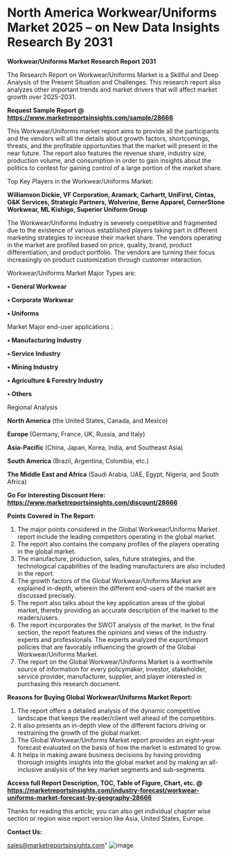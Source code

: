 # North America Workwear/Uniforms Market 2025 – on New Data Insights Research By 2031

<strong>Workwear/Uniforms Market Research Report 2031</strong>

The Research Report on Workwear/Uniforms Market is a Skillful and Deep Analysis of the Present Situation and Challenges. This research report also analyzes other important trends and market drivers that will affect market growth over 2025-2031.

<strong>Request Sample Report @ <a href=https://www.marketreportsinsights.com/sample/28666>https://www.marketreportsinsights.com/sample/28666</a></strong>

This Workwear/Uniforms market report aims to provide all the participants and the vendors will all the details about growth factors, shortcomings, threats, and the profitable opportunities that the market will present in the near future. The report also features the revenue share, industry size, production volume, and consumption in order to gain insights about the politics to contest for gaining control of a large portion of the market share.

Top Key Players in the Workwear/Uniforms Market:

<strong>Williamson Dickie, VF Corporation, Aramark, Carhartt, UniFirst, Cintas, G&K Services, Strategic Partners, Wolverine, Berne Apparel, CornerStone Workwear, ML Kishigo, Superior Uniform Group</strong>

The Workwear/Uniforms Industry is severely competitive and fragmented due to the existence of various established players taking part in different marketing strategies to increase their market share. The vendors operating in the market are profiled based on price, quality, brand, product differentiation, and product portfolio. The vendors are turning their focus increasingly on product customization through customer interaction.

Workwear/Uniforms Market Major Types are:

<strong>• General Workwear

• Corporate Workwear

• Uniforms</strong>

Market Major end-user applications :

<strong>• Manufacturing Industry

• Service Industry

• Mining Industry

• Agriculture & Forestry Industry

• Others</strong>

Regional Analysis

</u><strong><b>North America</b></strong> (the United States, Canada, and Mexico)

<strong><b>Europe </b></strong>(Germany, France, UK, Russia, and Italy)

<strong><b>Asia-Pacific</b></strong> (China, Japan, Korea, India, and Southeast Asia)

<strong><b>South America</b></strong> (Brazil, Argentina, Colombia, etc.)

<strong><b>The Middle East and Africa</b></strong> (Saudi Arabia, UAE, Egypt, Nigeria, and South Africa)

<strong>Go For Interesting Discount Here: <a href=https://www.marketreportsinsights.com/discount/28666>https://www.marketreportsinsights.com/discount/28666</a></strong>

<strong>Points Covered in The Report:</strong>
<ol>
  <li>The major points considered in the Global Workwear/Uniforms Market report include the leading competitors operating in the global market.</li>
  <li>The report also contains the company profiles of the players operating in the global market.</li>
  <li>The manufacture, production, sales, future strategies, and the technological capabilities of the leading manufacturers are also included in the report.</li>
  <li>The growth factors of the Global Workwear/Uniforms Market are explained in-depth, wherein the different end-users of the market are discussed precisely.</li>
  <li>The report also talks about the key application areas of the global market, thereby providing an accurate description of the market to the readers/users.</li>
  <li>The report incorporates the SWOT analysis of the market. In the final section, the report features the opinions and views of the industry experts and professionals. The experts analyzed the export/import policies that are favorably influencing the growth of the Global Workwear/Uniforms Market.</li>
  <li>The report on the Global Workwear/Uniforms Market is a worthwhile source of information for every policymaker, investor, stakeholder, service provider, manufacturer, supplier, and player interested in purchasing this research document.</li>
</ol>
<strong>Reasons for Buying Global Workwear/Uniforms Market Report:</strong>

<ol>
  <li>The report offers a detailed analysis of the dynamic competitive landscape that keeps the reader/client well ahead of the competitors.</li>
  <li>It also presents an in-depth view of the different factors driving or restraining the growth of the global market.</li>
  <li>The Global Workwear/Uniforms Market report provides an eight-year forecast evaluated on the basis of how the market is estimated to grow.</li>
  <li>It helps in making aware business decisions by having providing thorough insights insights into the global market and by making an all-inclusive analysis of the key market segments and sub-segments.</li>
</ol>
<strong>Access full Report Description, TOC, Table of Figure, Chart, etc. @ <a href=https://marketreportsinsights.com/industry-forecast/workwear-uniforms-market-forecast-by-geography-28666>https://marketreportsinsights.com/industry-forecast/workwear-uniforms-market-forecast-by-geography-28666</a></strong>


Thanks for reading this article; you can also get individual chapter wise section or region wise report version like Asia, United States, Europe.

<strong>Contact Us:</strong>

sales@marketreportsinsights.com"
![image](https://github.com/user-attachments/assets/a2b484ee-b500-4108-ad98-f1c3f3cf6729)
